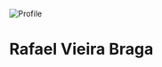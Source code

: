![Profile](https://user-images.githubusercontent.com/48054827/168162625-038bde83-8454-4e31-968e-9232bf626343.jpg)
# Rafael Vieira Braga

